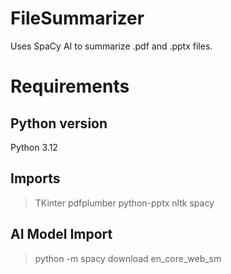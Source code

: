 # FileSummarizer
Uses SpaCy AI to summarize .pdf and .pptx files.

# Requirements

## Python version
Python 3.12

## Imports
> TKinter
> pdfplumber
> python-pptx
> nltk
> spacy

## AI Model Import
> python -m spacy download en_core_web_sm

